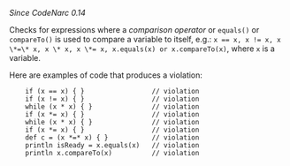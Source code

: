 *Since CodeNarc 0.14*

Checks for expressions where a *comparison operator* or `equals()` or
`compareTo()` is used to compare a variable to itself, e.g.:
`x == x, x != x, x \*=\* x, x \* x, x \*= x, x.equals(x) or x.compareTo(x)`,
where `x` is a variable.

Here are examples of code that produces a violation:

        if (x == x) { }                 // violation
        if (x != x) { }                 // violation
        while (x * x) { }               // violation
        if (x *= x) { }                 // violation
        while (x * x) { }               // violation
        if (x *= x) { }                 // violation
        def c = (x *=* x) { }           // violation
        println isReady = x.equals(x)   // violation
        println x.compareTo(x)          // violation
